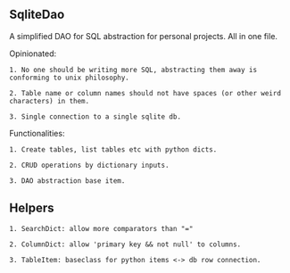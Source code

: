 ## SqliteDao

A simplified DAO for SQL abstraction for personal projects. All in one file.

Opinionated: 

    1. No one should be writing more SQL, abstracting them away is conforming to unix philosophy.

    2. Table name or column names should not have spaces (or other weird characters) in them.

    3. Single connection to a single sqlite db.

Functionalities:

    1. Create tables, list tables etc with python dicts.

    2. CRUD operations by dictionary inputs.

    3. DAO abstraction base item.

## Helpers

    1. SearchDict: allow more comparators than "="

    2. ColumnDict: allow 'primary key && not null' to columns.

    3. TableItem: baseclass for python items <-> db row connection.
